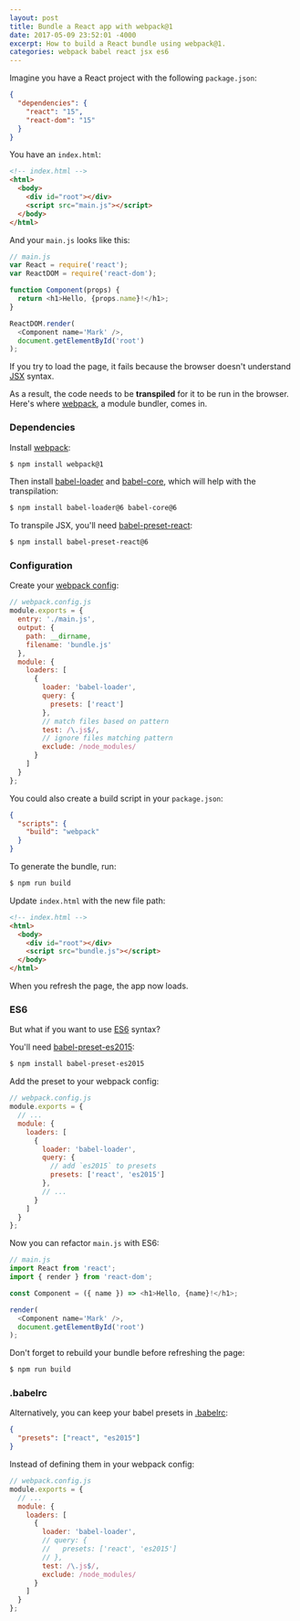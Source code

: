 ```yaml
---
layout: post
title: Bundle a React app with webpack@1
date: 2017-05-09 23:52:01 -4000
excerpt: How to build a React bundle using webpack@1.
categories: webpack babel react jsx es6
---
```


Imagine you have a React project with the following `package.json`:

```json
{
  "dependencies": {
    "react": "15",
    "react-dom": "15"
  }
}
```

You have an `index.html`:

```html
<!-- index.html -->
<html>
  <body>
    <div id="root"></div>
    <script src="main.js"></script>
  </body>
</html>
```

And your `main.js` looks like this:

```js
// main.js
var React = require('react');
var ReactDOM = require('react-dom');

function Component(props) {
  return <h1>Hello, {props.name}!</h1>;
}

ReactDOM.render(
  <Component name='Mark' />,
  document.getElementById('root')
);
```

If you try to load the page, it fails because the browser doesn't understand [JSX](https://facebook.github.io/react/docs/jsx-in-depth.html) syntax.

As a result, the code needs to be **transpiled** for it to be run in the browser. Here's where [webpack](https://webpack.github.io/), a module bundler, comes in.

### Dependencies

Install [webpack](https://www.npmjs.com/package/webpack):

```sh
$ npm install webpack@1
```

Then install [babel-loader](https://www.npmjs.com/package/babel-loader) and [babel-core](https://www.npmjs.com/package/babel-core), which will help with the transpilation:

```sh
$ npm install babel-loader@6 babel-core@6
```

To transpile JSX, you'll need [babel-preset-react](https://www.npmjs.com/package/babel-preset-react):

```sh
$ npm install babel-preset-react@6
```

### Configuration

Create your [webpack config](https://webpack.github.io/docs/configuration.html):

```js
// webpack.config.js
module.exports = {
  entry: './main.js',
  output: {
    path: __dirname,
    filename: 'bundle.js'
  },
  module: {
    loaders: [
      {
        loader: 'babel-loader',
        query: {
          presets: ['react']
        },
        // match files based on pattern
        test: /\.js$/,
        // ignore files matching pattern
        exclude: /node_modules/
      }
    ]
  }
};
```

You could also create a build script in your `package.json`:

```json
{
  "scripts": {
    "build": "webpack"
  }
}
```

To generate the bundle, run:

```sh
$ npm run build
```

Update `index.html` with the new file path:

```html
<!-- index.html -->
<html>
  <body>
    <div id="root"></div>
    <script src="bundle.js"></script>
  </body>
</html>
```

When you refresh the page, the app now loads.

### ES6

But what if you want to use [ES6](https://babeljs.io/learn-es2015/) syntax?

You'll need [babel-preset-es2015](https://www.npmjs.com/package/babel-preset-es2015):

```sh
$ npm install babel-preset-es2015
```

Add the preset to your webpack config:

```js
// webpack.config.js
module.exports = {
  // ...
  module: {
    loaders: [
      {
        loader: 'babel-loader',
        query: {
          // add `es2015` to presets
          presets: ['react', 'es2015']
        },
        // ...
      }
    ]
  }
};
```

Now you can refactor `main.js` with ES6:

```js
// main.js
import React from 'react';
import { render } from 'react-dom';

const Component = ({ name }) => <h1>Hello, {name}!</h1>;

render(
  <Component name='Mark' />,
  document.getElementById('root')
);
```

Don't forget to rebuild your bundle before refreshing the page:

```sh
$ npm run build
```

### .babelrc

Alternatively, you can keep your babel presets in [.babelrc](https://babeljs.io/docs/usage/babelrc/):

```json
{
  "presets": ["react", "es2015"]
}
```

Instead of defining them in your webpack config:

```js
// webpack.config.js
module.exports = {
  // ...
  module: {
    loaders: [
      {
        loader: 'babel-loader',
        // query: {
        //   presets: ['react', 'es2015']
        // },
        test: /\.js$/,
        exclude: /node_modules/
      }
    ]
  }
};
```
